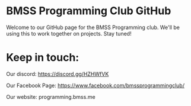 # BMSS Programming Club GitHub
Welcome to our GitHub page for the BMSS Programming club. We'll be using this to work together on projects. Stay tuned!

# Keep in touch:

Our discord: https://discord.gg/HZHWfVK

Our Facebook Page: https://www.facebook.com/bmssprogrammingclub/

Our website: programming.bmss.me
